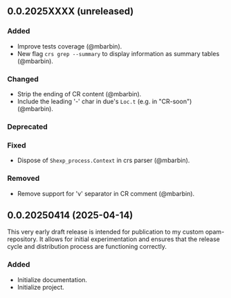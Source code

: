## 0.0.2025XXXX (unreleased)

### Added

- Improve tests coverage (@mbarbin).
- New flag `crs grep --summary` to display information as summary tables (@mbarbin).

### Changed

- Strip the ending of CR content (@mbarbin).
- Include the leading '-' char in due's `Loc.t` (e.g. in "CR-soon") (@mbarbin).

### Deprecated

### Fixed

- Dispose of `Shexp_process.Context` in crs parser (@mbarbin).

### Removed

- Remove support for 'v' separator in CR comment (@mbarbin).

## 0.0.20250414 (2025-04-14)

This very early draft release is intended for publication to my custom opam-repository. It allows for initial experimentation and ensures that the release cycle and distribution process are functioning correctly.

### Added

- Initialize documentation.
- Initialize project.
